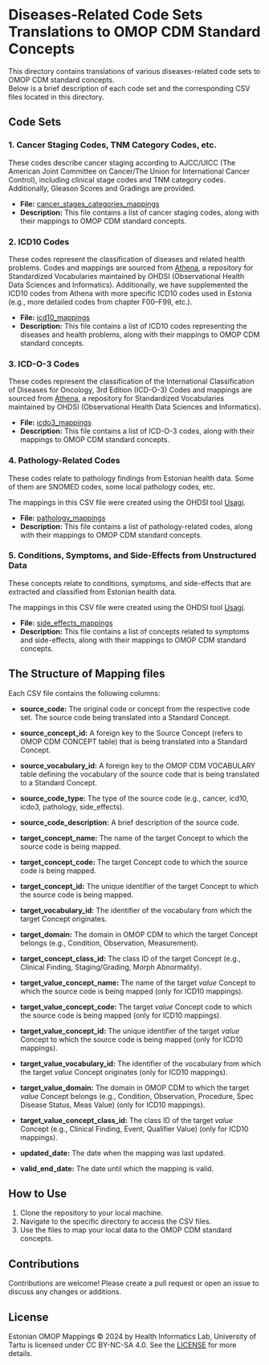 # Diseases-Related Code Sets Translations to OMOP CDM Standard Concepts

This directory contains translations of various diseases-related code sets to OMOP CDM standard concepts.  
Below is a brief description of each code set and the corresponding CSV files located in this directory.

## Code Sets

### 1. Cancer Staging Codes, TNM Category Codes, etc.
These codes describe cancer staging according to AJCC/UICC (The American Joint Committee on Cancer/The Union for International Cancer Control), 
including clinical stage codes and TNM category codes. Additionally, Gleason Scores and Gradings are provided.

- **File:** [cancer_stages_categories_mappings](cancer_stages_categories_mappings.csv)
- **Description:** This file contains a list of cancer staging codes, along with their mappings to OMOP CDM standard concepts.


### 2. ICD10 Codes
These codes represent the classification of diseases and related health problems. 
Codes and mappings are sourced from [Athena](https://athena.ohdsi.org/search-terms/start), a repository for Standardized Vocabularies maintained 
by OHDSI (Observational Health Data Sciences and Informatics). 
Additionally, we have supplemented the ICD10 codes from Athena with more specific ICD10 codes used in Estonia (e.g., more detailed codes from chapter F00–F99, etc.).

- **File:** [icd10_mappings](icd10_mappings.csv)
- **Description:** This file contains a list of ICD10 codes representing the diseases and health problems, along with their mappings to OMOP CDM standard concepts.


### 3. ICD-O-3 Codes
These codes represent the classification of the International Classification of Diseases for Oncology, 3rd Edition (ICD-O-3)
Codes and mappings are sourced from [Athena](https://athena.ohdsi.org/search-terms/start), a repository for Standardized Vocabularies maintained 
by OHDSI (Observational Health Data Sciences and Informatics). 

- **File:** [icdo3_mappings](icdo3_mappings.csv)
- **Description:** This file contains a list of ICD-O-3 codes, along with their mappings to OMOP CDM standard concepts.


### 4. Pathology-Related Codes
These codes relate to pathology findings from Estonian health data.
Some of them are SNOMED codes, some local pathology codes, etc.

The mappings in this CSV file were created using the OHDSI tool [Usagi](https://ohdsi.github.io/Usagi/). 

- **File:** [pathology_mappings](pathology_mappings.csv)
- **Description:** This file contains a list of pathology-related codes, along with their mappings to OMOP CDM standard concepts.


### 5. Conditions, Symptoms, and Side-Effects from Unstructured Data
These concepts relate to conditions, symptoms, and side-effects that are extracted and classified from Estonian health data.

The mappings in this CSV file were created using the OHDSI tool [Usagi](https://ohdsi.github.io/Usagi/).

- **File:** [side_effects_mappings](side_effects_mappings.csv)
- **Description:** This file contains a list of concepts related to symptoms and side-effects, along with their mappings to OMOP CDM standard concepts.


## The Structure of Mapping files
Each CSV file contains the following columns:

- **source_code:** The original code or concept from the respective code set. The source code being translated into a Standard Concept. 
- **source_concept_id:** A foreign key to the Source Concept (refers to OMOP CDM CONCEPT table) that is being translated into a Standard Concept. 
- **source_vocabulary_id:** A foreign key to the OMOP CDM VOCABULARY table defining the vocabulary of the source code that is being translated to a Standard Concept. 
- **source_code_type:** The type of the source code (e.g., cancer, icd10, icdo3, pathology, side_effects).
- **source_code_description:** A brief description of the source code.


- **target_concept_name:** The name of the target Concept to which the source code is being mapped. 
- **target_concept_code:** The target Concept code to which the source code is being mapped. 
- **target_concept_id:** The unique identifier of the target Concept to which the source code is being mapped. 
- **target_vocabulary_id:** The identifier of the vocabulary from which the target Concept originates.
- **target_domain:** The domain in OMOP CDM to which the target Concept belongs (e.g., Condition, Observation, Measurement).
- **target_concept_class_id:** The class ID of the target Concept (e.g., Clinical Finding, Staging/Grading, Morph Abnormality).


- **target_value_concept_name:** The name of the target *value* Concept to which the source code is being mapped (only for ICD10 mappings).
- **target_value_concept_code:** The target *value* Concept code to which the source code is being mapped (only for ICD10 mappings).
- **target_value_concept_id:** The unique identifier of the target *value* Concept to which the source code is being mapped (only for ICD10 mappings).
- **target_value_vocabulary_id:** The identifier of the vocabulary from which the target *value* Concept originates (only for ICD10 mappings).
- **target_value_domain:** The domain in OMOP CDM to which the target *value* Concept belongs (e.g., Condition, Observation, Procedure, Spec Disease Status, Meas Value) (only for ICD10 mappings).
- **target_value_concept_class_id:** The class ID of the target *value* Concept (e.g., Clinical Finding, Event, Qualifier Value) (only for ICD10 mappings).


- **updated_date:** The date when the mapping was last updated.
- **valid_end_date:** The date until which the mapping is valid.

## How to Use
1. Clone the repository to your local machine.
2. Navigate to the specific directory to access the CSV files.
3. Use the files to map your local data to the OMOP CDM standard concepts.

## Contributions
Contributions are welcome! Please create a pull request or open an issue to discuss any changes or additions.

## License
Estonian OMOP Mappings © 2024 by Health Informatics Lab, University of Tartu is licensed under CC BY-NC-SA 4.0. See the [LICENSE](../LICENSE.txt) for more details.
